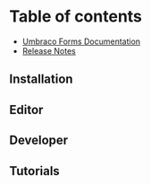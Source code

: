 # Table of contents

* [Umbraco Forms Documentation](README.md)
* [Release Notes](release-notes.md)

## Installation
<!--
* [Installing Umbraco Forms](installation/install.md)
* [Manually Upgrading Umbraco Forms](installation/manualupgrade.md)
* [Version Specific Upgrade Notes](installation/version-specific.md)
* [Licensing](the-licensing-model.md)
-->

## Editor
<!--
* [Creating a Form - The basics](editor/creating-a-form/README.md)
  * [Form Settings](editor/creating-a-form/form-settings.md)
  * [Overview Of The Field Types](editor/creating-a-form/fieldtypes/README.md)
    * [Date](editor/creating-a-form/fieldtypes/date.md)
    * [File Upload](editor/creating-a-form/fieldtypes/fileupload.md)
    * [reCAPTCHA V2](editor/creating-a-form/fieldtypes/recaptcha2.md)
    * [reCAPTCHA V3](editor/creating-a-form/fieldtypes/recaptcha3.md)
  * [Setting-up Conditional Logic on Fields](editor/creating-a-form/conditional-logic.md)
* [Attaching Workflows](editor/attaching-workflows/README.md)
  * [Workflow Types](editor/attaching-workflows/workflow-types.md)
* [Viewing And Exporting Entries](editor/viewing-and-exporting-entries.md)
* [Defining And Attaching Prevalue Sources](editor/defining-and-attaching-prevaluesources/README.md)
  * [Prevalue Source Types Overview](editor/defining-and-attaching-prevaluesources/prevalue-source-types.md)
-->

## Developer
<!--
* [Preparing Your Frontend](developer/prepping-frontend.md)
* [Rendering Forms](developer/rendering-forms.md)
* [Rendering Forms Scripts](developer/rendering-scripts.md)
* [Themes](developer/themes.md)
* [Custom Markup](developer/custom-markup.md)
* [Email Templates](developer/email-templates.md)
* [Working With Record Data](developer/working-with-data.md)
* [Umbraco Forms in the Database](developer/forms-in-the-database.md)
* [Extending](developer/extending/README.md)
  * [Adding A Type To The Provider Model](developer/extending/adding-a-type.md)
  * [Adding A Field Type To Umbraco Forms](developer/extending/adding-a-fieldtype.md)
    * [Excluding a built-in field](developer/extending/excluding-a-built-in-field.md)
  * [Adding A Prevalue Source Type To Umbraco Forms](developer/extending/adding-a-prevaluesourcetype.md)
  * [Adding A Workflow Type To Umbraco Forms](developer/extending/adding-a-workflowtype.md)
  * [Adding An Export Type To Umbraco Forms](developer/extending/adding-a-exporttype.md)
  * [Adding a Magic String Format Function](developer/extending/adding-a-magic-string-format-function.md)
  * [Adding A Server-Side Notification Handler To Umbraco Forms](developer/extending/adding-an-event-handler.md)
  * [Adding a Validation Pattern](developer/extending/adding-a-validation-pattern.md)
  * [Customize Default Fields and Workflows For a Form](developer/extending/customize-default-workflows.md)
* [Configuration](developer/configuration/README.md)
  * [Forms Provider Type Details](developer/configuration/type-details.md)
* [Security](developer/security.md)
* [Magic Strings](developer/magic-strings.md)
* [Health Checks](developer/healthchecks/README.md)
  * [Apply keys and indexes](developer/healthchecks/apply-keys.md)
  * [Apply keys and indexes for forms in the database](developer/healthchecks/forms-in-the-database-apply-keys.md)
* [Localization](developer/localization.md)
* [Content Apps](developer/contentapps.md)
* [Headless/AJAX Forms](developer/ajaxforms.md)
* [Block List Filters](developer/blocklistfilters.md)
* [Field Types](developer/field-types.md)
* [Storing Prevalue Text Files With IPreValueTextFileStorage](developer/iprevaluetextfilestorage.md)
-->

## Tutorials
<!--
* [Overview](tutorials/overview.md)
* [Creating a Contact Form](tutorials/creating-a-contact-form.md)
-->
